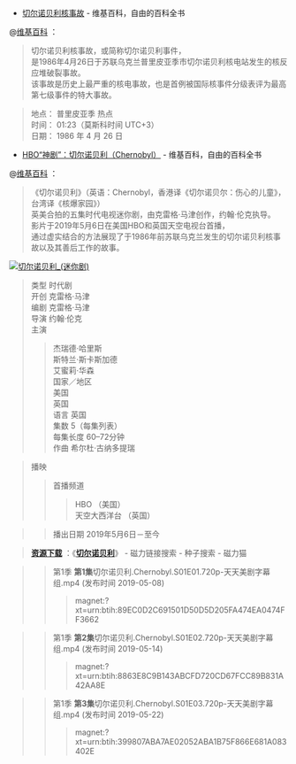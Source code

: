 - [切尔诺贝利核事故](https://zh.wikipedia.org/zh/切尔诺贝利核事故) - 维基百科，自由的百科全书

@[维基百科](https://zh.wikipedia.org/zh/切尔诺贝利核事故) ：<br>
> 切尔诺贝利核事故，或简称切尔诺贝利事件，<br>
> 是1986年4月26日于苏联乌克兰普里皮亚季市切尔诺贝利核电站发生的核反应堆破裂事故。<br>
> 该事故是历史上最严重的核电事故，也是首例被国际核事件分级表评为最高第七级事件的特大事故。<br>

> 地点： 普里皮亚季 热点 <br>
> 时间： 01:23（莫斯科时间 UTC+3）<br>
> 日期： 1986 年 4 月 26 日<br>

- [HBO“神剧”：切尔诺贝利（Chernobyl）](https://zh.wikipedia.org/wiki/切尔诺贝利_(迷你剧)) - 维基百科，自由的百科全书

@[维基百科](https://zh.wikipedia.org/wiki/切尔诺贝利_(迷你剧)) ：<br>
> 《切尔诺贝利》（英语：Chernobyl，香港译《切尔诺贝尔：伤心的儿童》，台湾译《核爆家园》）<br>
> 英美合拍的五集时代电视迷你剧，由克雷格·马津创作，约翰·伦克执导。<br>
> 影片于2019年5月6日在美国HBO和英国天空电视台首播，<br>
> 通过虚实结合的方法展现了于1986年前苏联乌克兰发生的切尔诺贝利核事故以及其善后工作的故事。<br>


<a href="https://zh.wikipedia.org/wiki/%E5%88%87%E5%B0%94%E8%AF%BA%E8%B4%9D%E5%88%A9_(%E8%BF%B7%E4%BD%A0%E5%89%A7)">
<img src="https://camo.githubusercontent.com/09803b70fa8fe2b06cb60bdf3271795a9e4d5b8c/68747470733a2f2f75706c6f61642e77696b696d656469612e6f72672f77696b6970656469612f7a682f612f61372f436865726e6f62796c5f323031395f4d696e697365726965732e6a7067" border="0" alt="切尔诺贝利_(迷你剧)" title="HBO“神剧”：切尔诺贝利（Chernobyl）IMDB 9.6/豆瓣9.7已删"></a>

> 类型	时代剧 <br>
> 开创	克雷格·马津 <br>
> 编剧	克雷格·马津 <br>
> 导演	约翰·伦克 <br>
> 主演	 <br>
>>  杰瑞德·哈里斯 <br>
>>  斯特兰·斯卡斯加德 <br>
>>  艾蜜莉·华森 <br>
> 国家／地区	 <br>
>>  美国 <br>
>>  英国 <br>
> 语言	英国 <br>
> 集数	5（每集列表）<br>
> 每集长度	60–72分钟 <br>
> 作曲	希尔杜·古纳多提瑞 <br>

> 播映 <br>
>>  首播频道	 <br>
>>>  HBO （美国） <br>
>>>  天空大西洋台 （英国） <br>

>>  播出日期	2019年5月6日－至今 <br>

> [**资源下载**](https://www.cilimao.xyz/search?word=%E5%88%87%E5%B0%94%E8%AF%BA%E8%B4%9D%E5%88%A9&page=1) ：《[**切尔诺贝利**](https://www.cilimao.xyz/baike/movie/eoQGdPGx1a?tabType=selfDownload)》 - 磁力链接搜索 - 种子搜索 - 磁力猫

>> 第1季 **第1集**切尔诺贝利.Chernobyl.S01E01.720p-天天美剧字幕组.mp4	(发布时间 2019-05-08)
>>>    magnet:?xt=urn:btih:89EC0D2C691501D50D5D205FA474EA0474FF3662
    
>> 第1季 **第2集**切尔诺贝利.Chernobyl.S01E02.720p-天天美剧字幕组.mp4	(发布时间 2019-05-14)
>>>    magnet:?xt=urn:btih:8863E8C9B143ABCFD720CD67FCC89B831A42AA8E

>> 第1季 **第3集**切尔诺贝利.Chernobyl.S01E03.720p-天天美剧字幕组.mp4	(发布时间 2019-05-22)
>>>    magnet:?xt=urn:btih:399807ABA7AE02052ABA1B75F866E681A083402E
